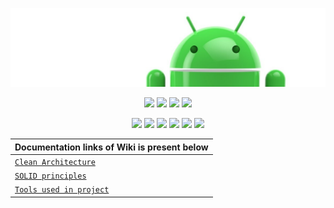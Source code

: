![Banner](images/Logo-new.png)


<p align="center">
<a><img src="https://forthebadge.com/images/badges/built-for-android.svg"></a>
<a><img src="https://forthebadge.com/images/badges/built-with-love.svg"></a>  
<a><img src="https://forthebadge.com/images/badges/powered-by-coffee.svg"></a>  
<a><img src="https://forthebadge.com/images/badges/open-source.svg"></a>  
  
</p>

<p align="center">
<a><img src="https://img.shields.io/badge/Retrofit-For--Network-lightgrey"></a>
<a><img src="https://img.shields.io/badge/Coil-For%20Image%20Loading-blue" ></a>
<a><img src="https://img.shields.io/badge/DataStore%20Preferences-key--Value--Pairs--Storage-orange"></a>
<a><img src="https://img.shields.io/badge/Kotlin--Dsl-For--Dependencies-red"></a>
<a><img src="https://img.shields.io/badge/Room-Local--Storage-yellow"></a>
<a><img src="https://img.shields.io/badge/Hilt-Dependency%20Injection-green"></a>
</p>





| **Documentation links of Wiki is present below** |
| --- |
| [```Clean Architecture```](https://github.com/devrath/DroidFoodApplication/wiki/Clean-Architecture) |
| [```SOLID principles```](https://github.com/devrath/DroidFoodApplication/wiki/SOLID-principles) |
| [```Tools used in project```](https://github.com/devrath/DroidFoodApplication/wiki/Tools-used-in-project) |
